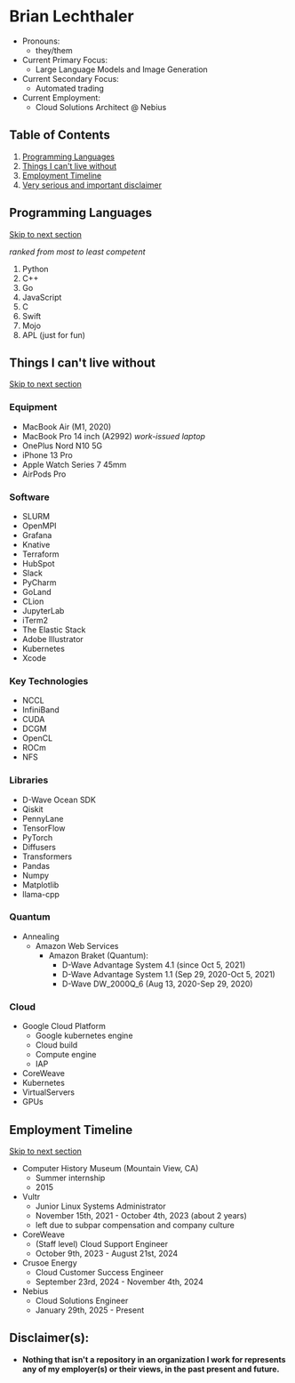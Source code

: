 # Brian Lechthaler
* Pronouns: 
  * they/them
* Current Primary Focus:    
  * Large Language Models and Image Generation
* Current Secondary Focus:  
  * Automated trading 
* Current Employment:       
  * Cloud Solutions Architect @ Nebius

## Table of Contents
1. [Programming Languages](#programming-languages)
2. [Things I can't live without](#things-i-cant-live-without)
3. [Employment Timeline](#employment-timeline)
4. [Very serious and important disclaimer](#disclaimers)

## Programming Languages
[Skip to next section](#things-i-cant-live-without)

*ranked from most to least competent*
1. Python
2. C++
3. Go
4. JavaScript
5. C
6. Swift
7. Mojo
8. APL (just for fun)

## Things I can't live without
[Skip to next section](#employment-timeline)

### Equipment
* MacBook Air (M1, 2020)
* MacBook Pro 14 inch (A2992) *work-issued laptop*
* OnePlus Nord N10 5G
* iPhone 13 Pro
* Apple Watch Series 7 45mm
* AirPods Pro

### Software
* SLURM
* OpenMPI
* Grafana
* Knative
* Terraform
* HubSpot
* Slack
* PyCharm
* GoLand
* CLion
* JupyterLab
* iTerm2
* The Elastic Stack
* Adobe Illustrator
* Kubernetes
* Xcode

### Key Technologies
* NCCL
* InfiniBand
* CUDA
* DCGM
* OpenCL
* ROCm
* NFS

### Libraries
* D-Wave Ocean SDK
* Qiskit
* PennyLane
* TensorFlow
* PyTorch
* Diffusers
* Transformers
* Pandas
* Numpy
* Matplotlib
* llama-cpp

### Quantum
* Annealing
  * Amazon Web Services
    * Amazon Braket (Quantum):
      * D-Wave Advantage System 4.1 (since Oct 5, 2021)
      * D-Wave Advantage System 1.1 (Sep 29, 2020-Oct 5, 2021)
      * D-Wave DW_2000Q_6 (Aug 13, 2020-Sep 29, 2020)

### Cloud
* Google Cloud Platform
  * Google kubernetes engine
  * Cloud build
  * Compute engine
  * IAP
 * CoreWeave
  * Kubernetes
  * VirtualServers
  * GPUs 

## Employment Timeline
[Skip to next section](#disclaimers)

* Computer History Museum (Mountain View, CA)
  * Summer internship
  * 2015
* Vultr
  * Junior Linux Systems Administrator
  * November 15th, 2021 - October 4th, 2023 (about 2 years)
  * left due to subpar compensation and company culture
* CoreWeave
  * (Staff level) Cloud Support Engineer
  * October 9th, 2023 - August 21st, 2024
* Crusoe Energy
  * Cloud Customer Success Engineer
  * September 23rd, 2024 - November 4th, 2024
* Nebius
  * Cloud Solutions Engineer
  * January 29th, 2025 - Present

## Disclaimer(s):
* **Nothing that isn't a repository in an organization I work for represents any of my employer(s) or their views, in the past present and future.**
